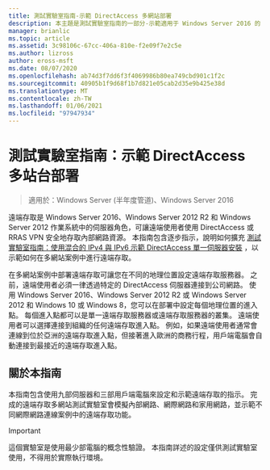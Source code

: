```yaml
---
title: 測試實驗室指南-示範 DirectAccess 多網站部署
description: 本主題是測試實驗室指南的一部分-示範適用于 Windows Server 2016 的 DirectAccess 多網站部署
manager: brianlic
ms.topic: article
ms.assetid: 3c98106c-67cc-406a-810e-f2e09f7e2c5e
ms.author: lizross
author: eross-msft
ms.date: 08/07/2020
ms.openlocfilehash: ab74d3f7dd6f3f4069986b80ea749cbd901c1f2c
ms.sourcegitcommit: 40905b1f9d68f1b7d821e05cab2d35e9b425e38d
ms.translationtype: MT
ms.contentlocale: zh-TW
ms.lasthandoff: 01/06/2021
ms.locfileid: "97947934"
---
```

# <a name="test-lab-guide-demonstrate-a-directaccess-multisite-deployment"></a>測試實驗室指南：示範 DirectAccess 多站台部署

>適用於：Windows Server (半年度管道)、Windows Server 2016

遠端存取是 Windows Server 2016、Windows Server 2012 R2 和 Windows Server 2012 作業系統中的伺服器角色，可讓遠端使用者使用 DirectAccess 或 RRAS VPN 安全地存取內部網路資源。 本指南包含逐步指示，說明如何擴充 [測試實驗室指南：使用混合的 IPv4 與 IPv6 示範 DirectAccess 單一伺服器安裝](https://go.microsoft.com/fwlink/p/?LinkId=237004) ，以示範如何在多網站案例中進行遠端存取。

在多網站案例中部署遠端存取可讓您在不同的地理位置設定遠端存取服務器。 之前，遠端使用者必須一律透過特定的 DirectAccess 伺服器連接到公司網路。 使用 Windows Server 2016、Windows Server 2012 R2 或 Windows Server 2012 和 Windows 10 或 Windows 8，您可以在部署中設定每個地理位置的進入點。 每個進入點都可以是單一遠端存取服務器或遠端存取服務器的叢集。 遠端使用者可以選擇連接到組織的任何遠端存取進入點。 例如，如果遠端使用者通常會連線到位於亞洲的遠端存取進入點，但接著進入歐洲的商務行程，用戶端電腦會自動連接到最接近的遠端存取進入點。

## <a name="about-this-guide"></a>關於本指南
本指南包含使用九部伺服器和三部用戶端電腦來設定和示範遠端存取的指示。 完成的遠端存取多網站測試實驗室會模擬內部網路、網際網路和家用網路，並示範不同網際網路連線案例中的遠端存取功能。

> [!IMPORTANT]
> 這個實驗室是使用最少部電腦的概念性驗證。 本指南詳述的設定僅供測試實驗室使用，不得用於實際執行環境。



